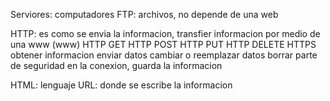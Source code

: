 Serviores: computadores
FTP: archivos, no depende de una web

HTTP: es como se envia la informacion, transfier informacion por medio de una www (www)
         HTTP GET              HTTP POST                   HTTP PUT                HTTP DELETE                                 HTTPS
    obtener informacion       enviar datos         cambiar o reemplazar datos        borrar             parte de seguridad en la conexion, guarda la informacion

HTML: lenguaje
URL: donde se escribe la informacion



